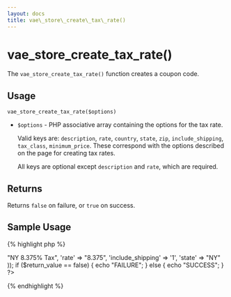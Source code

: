 ```yaml
---
layout: docs
title: vae\_store\_create\_tax\_rate()
---
```


# vae\_store\_create\_tax\_rate()

The `vae_store_create_tax_rate()` function creates a coupon code.

## Usage

`vae_store_create_tax_rate($options)`

-   `$options` - PHP associative array containing the options for the
    tax rate.

    Valid keys are: `description`, `rate`, `country`, `state`, `zip`,
    `include_shipping`, `tax_class`, `minimum_price`. These correspond
    with the options described on the page for creating tax rates.

    All keys are optional except `description` and `rate`, which
    are required.

## Returns

Returns `false` on failure, or `true` on success.

## Sample Usage

{% highlight php %}
<?php
// Create tax rate
$return_value = vae_store_create_tax_rate(array(
  'description' => "NY 8.375% Tax", 
  'rate' => "8.375",
  'include_shipping' => '1',
  'state' => "NY"
)); 
if ($return_value == false) {
  echo "FAILURE";
} else {
  echo "SUCCESS";
}
?>
{% endhighlight %}
